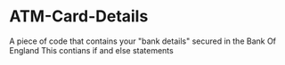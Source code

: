 # ATM-Card-Details
A piece of code that contains your "bank details" secured in the Bank Of England
This contians if and else statements
